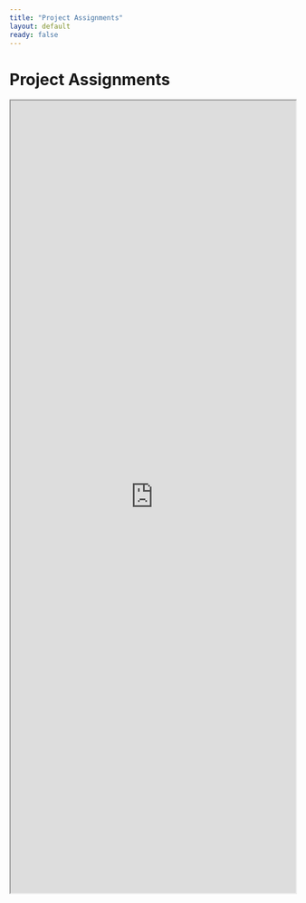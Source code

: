 ```yaml
---
title: "Project Assignments"
layout: default
ready: false
---
```


# Project Assignments

<iframe style="width:100%; height:1400px;  overflow: scroll;" src="https://docs.google.com/spreadsheets/d/1t18Q8B64xtV7cCrE0YnHsBgwgj9Zxldw-I_FX-YJ15U/pubhtml?widget=true&amp;headers=false"></iframe>

<div style="display:none;">
https://ucsb-cs56-f16.github.io/info/projects/
</div>
